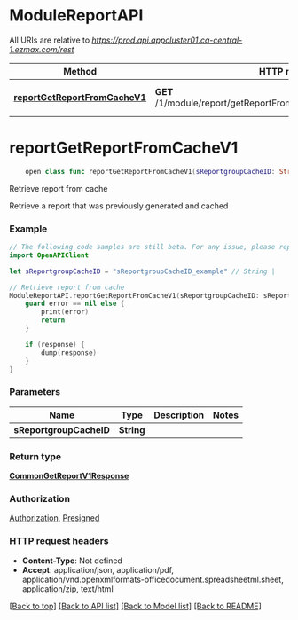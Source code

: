 # ModuleReportAPI

All URIs are relative to *https://prod.api.appcluster01.ca-central-1.ezmax.com/rest*

Method | HTTP request | Description
------------- | ------------- | -------------
[**reportGetReportFromCacheV1**](ModuleReportAPI.md#reportgetreportfromcachev1) | **GET** /1/module/report/getReportFromCache/{sReportgroupCacheID} | Retrieve report from cache


# **reportGetReportFromCacheV1**
```swift
    open class func reportGetReportFromCacheV1(sReportgroupCacheID: String, completion: @escaping (_ data: CommonGetReportV1Response?, _ error: Error?) -> Void)
```

Retrieve report from cache

Retrieve a report that was previously generated and cached

### Example
```swift
// The following code samples are still beta. For any issue, please report via http://github.com/OpenAPITools/openapi-generator/issues/new
import OpenAPIClient

let sReportgroupCacheID = "sReportgroupCacheID_example" // String | 

// Retrieve report from cache
ModuleReportAPI.reportGetReportFromCacheV1(sReportgroupCacheID: sReportgroupCacheID) { (response, error) in
    guard error == nil else {
        print(error)
        return
    }

    if (response) {
        dump(response)
    }
}
```

### Parameters

Name | Type | Description  | Notes
------------- | ------------- | ------------- | -------------
 **sReportgroupCacheID** | **String** |  | 

### Return type

[**CommonGetReportV1Response**](CommonGetReportV1Response.md)

### Authorization

[Authorization](../README.md#Authorization), [Presigned](../README.md#Presigned)

### HTTP request headers

 - **Content-Type**: Not defined
 - **Accept**: application/json, application/pdf, application/vnd.openxmlformats-officedocument.spreadsheetml.sheet, application/zip, text/html

[[Back to top]](#) [[Back to API list]](../README.md#documentation-for-api-endpoints) [[Back to Model list]](../README.md#documentation-for-models) [[Back to README]](../README.md)


